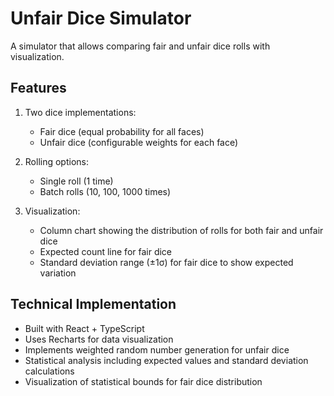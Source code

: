 # Unfair Dice Simulator

A simulator that allows comparing fair and unfair dice rolls with visualization.

## Features

1. Two dice implementations:

   - Fair dice (equal probability for all faces)
   - Unfair dice (configurable weights for each face)

2. Rolling options:

   - Single roll (1 time)
   - Batch rolls (10, 100, 1000 times)

3. Visualization:
   - Column chart showing the distribution of rolls for both fair and unfair dice
   - Expected count line for fair dice
   - Standard deviation range (±1σ) for fair dice to show expected variation

## Technical Implementation

- Built with React + TypeScript
- Uses Recharts for data visualization
- Implements weighted random number generation for unfair dice
- Statistical analysis including expected values and standard deviation calculations
- Visualization of statistical bounds for fair dice distribution
